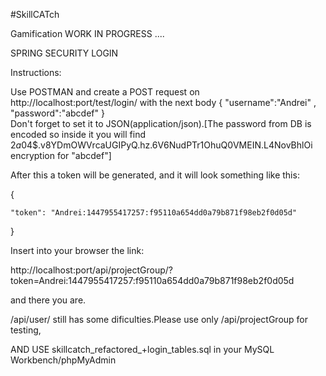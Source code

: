 #SkillCATch

Gamification WORK IN PROGRESS ....

SPRING SECURITY LOGIN 

Instructions:

Use POSTMAN and create a POST request on http://localhost:port/test/login/
with the next body 
{
  "username":"Andrei"
  , "password":"abcdef"
}   
 Don't forget to set it to JSON(application/json).[The password from DB is encoded so inside it you will find $2a$04$.v8YDmOWVrcaUGIPyQ.hz.6V6NudPTr1OhuQ0VMEIN.L4NovBhlOi encryption for "abcdef"]

After this a token will be generated, and it will look something like this:

{
  
	"token": "Andrei:1447955417257:f95110a654dd0a79b871f98eb2f0d05d"

}

Insert into your browser the link:  

http://localhost:port/api/projectGroup/?token=Andrei:1447955417257:f95110a654dd0a79b871f98eb2f0d05d   

and there you are.

/api/user/ still has some dificulties.Please use only /api/projectGroup for testing,

 AND USE skillcatch_refactored_+login_tables.sql in your MySQL Workbench/phpMyAdmin